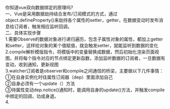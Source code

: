 你知道vue双向数据绑定的原理吗?  
一、Vue是采用数据劫持结合发布/订阅模式的方式，通过object.defineProperty()来劫持各个属性的setter，getter，在数据变动时发布消息给订阅者，触发相应监听回调。  
二、具体实现步骤  
  1.需要Observe的数据对象进行递归遍历，包含子属性对象的属性，都加上getter和setter，这样给对象的某个值赋值，就会触发setter，就能监听到数据的变化  
  2.compile解析模版指令，将模版中的变量替换成数据，然后初始化渲染页面视图，并将每个指令对应的节点绑定更新函数，添加监听数据的订阅者，一旦数据有变动，收到通知，更新视图  
  3.watcher订阅者是observer和compile之间通信的桥梁，主要做以下几件事情：  
    ①在自身实例化时往属性订阅器（dep）里面添加自己  
    ②自身必须有一个update（）方法  
    ③待属性变动dep.notice()通知时，能调用自身的update()方法，并触发compile中绑定的回调，功成身退。  
  4.

